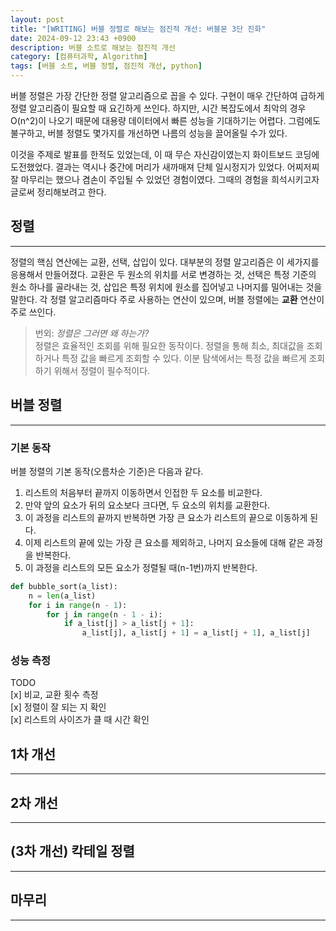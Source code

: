```yaml
---
layout: post
title: "[WRITING] 버블 정렬로 해보는 점진적 개선: 버블몬 3단 진화"
date: 2024-09-12 23:43 +0900
description: 버블 소트로 해보는 점진적 개선
category: [컴퓨터과학, Algorithm]
tags: [버블 소트, 버블 정렬, 점진적 개선, python]
---
```


버블 정렬은 가장 간단한 정렬 알고리즘으로 꼽을 수 있다. 구현이 매우 간단하여 급하게 정렬 알고리즘이 필요할 때 요긴하게 쓰인다. 하지만, 시간 복잡도에서 최악의 경우 O(n^2)이 나오기 때문에 대용량 데이터에서 빠른 성능을 기대하기는 어렵다. 그럼에도 불구하고, 버블 정렬도 몇가지를 개선하면 나름의 성능을 끌어올릴 수가 있다.  

이것을 주제로 발표를 한적도 있었는데, 이 때 무슨 자신감이였는지 화이트보드 코딩에 도전했었다. 결과는 역시나 중간에 머리가 새까매져 단체 일시정지가 있었다. 어찌저찌 잘 마무리는 했으나 겸손이 주입될 수 있었던 경험이였다. 그때의 경험을 희석시키고자 글로써 정리해보려고 한다.

## 정렬
---
정렬의 핵심 연산에는 교환, 선택, 삽입이 있다. 대부분의 정렬 알고리즘은 이 세가지를 응용해서 만들어졌다. 교환은 두 원소의 위치를 서로 변경하는 것, 선택은 특정 기준의 원소 하나를 골라내는 것, 삽입은 특정 위치에 원소를 집어넣고 나머지를 밀어내는 것을 말한다. 각 정렬 알고리즘마다 주로 사용하는 연산이 있으며, 버블 정렬에는 **교환** 연산이 주로 쓰인다.

> 번외: *정렬은 그러면 왜 하는가?*  
정렬은 효율적인 조회를 위해 필요한 동작이다. 정렬을 통해 최소, 최대값을 조회하거나 특정 값을 빠르게 조회할 수 있다. 이분 탐색에서는 특정 값을 빠르게 조회하기 위해서 정렬이 필수적이다.

## 버블 정렬
---
### 기본 동작  
버블 정렬의 기본 동작(오름차순 기준)은 다음과 같다.
1. 리스트의 처음부터 끝까지 이동하면서 인접한 두 요소를 비교한다.
2. 만약 앞의 요소가 뒤의 요소보다 크다면, 두 요소의 위치를 교환한다.
3. 이 과정을 리스트의 끝까지 반복하면 가장 큰 요소가 리스트의 끝으로 이동하게 된다.
4. 이제 리스트의 끝에 있는 가장 큰 요소를 제외하고, 나머지 요소들에 대해 같은 과정을 반복한다.
5. 이 과정을 리스트의 모든 요소가 정렬될 때(n-1번)까지 반복한다.

```python
def bubble_sort(a_list):
    n = len(a_list)
    for i in range(n - 1):
        for j in range(n - 1 - i):
            if a_list[j] > a_list[j + 1]:
                a_list[j], a_list[j + 1] = a_list[j + 1], a_list[j] 
```

### 성능 측정
TODO  
[x] 비교, 교환 횟수 측정  
[x] 정렬이 잘 되는 지 확인  
[x] 리스트의 사이즈가 클 때 시간 확인  

## 1차 개선
---

## 2차 개선
---

## (3차 개선) 칵테일 정렬
---

## 마무리
---

